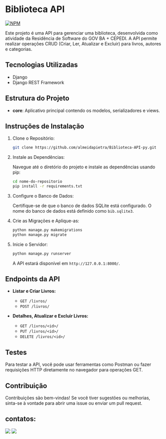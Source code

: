 # Biblioteca API
[![NPM](https://img.shields.io/npm/l/react)](https://github.com/almeidapietra/Biblioteca-API-py/blob/main/LICENSE)

Este projeto é uma API para gerenciar uma biblioteca, desenvolvida como atividade da Residência de Software do GOV BA + CEPEDI. A API permite realizar operações CRUD (Criar, Ler, Atualizar e Excluir) para livros, autores e categorias.

## Tecnologias Utilizadas

- Django
- Django REST Framework

## Estrutura do Projeto

- **core**: Aplicativo principal contendo os modelos, serializadores e views.

## Instruções de Instalação

1. Clone o Repositório:

    ```bash
    git clone https://github.com/almeidapietra/Biblioteca-API-py.git
    ```

2. Instale as Dependências:

    Navegue até o diretório do projeto e instale as dependências usando pip:

    ```bash
    cd nome-do-repositorio
    pip install -r requirements.txt
    ```

3. Configure o Banco de Dados:

    Certifique-se de que o banco de dados SQLite está configurado. O nome do banco de dados está definido como `bib.sqlite3`.

4. Crie as Migrações e Aplique-as:

    ```bash
    python manage.py makemigrations
    python manage.py migrate
    ```

5. Inicie o Servidor:

    ```bash
    python manage.py runserver
    ```

    A API estará disponível em `http://127.0.0.1:8000/`.

## Endpoints da API

- **Listar e Criar Livros:**

    - `GET /livros/`
    - `POST /livros/`

- **Detalhes, Atualizar e Excluir Livros:**

    - `GET /livros/<id>/`
    - `PUT /livros/<id>/`
    - `DELETE /livros/<id>/`

## Testes

Para testar a API, você pode usar ferramentas como Postman ou fazer requisições HTTP diretamente no navegador para operações GET.

## Contribuição

Contribuições são bem-vindas! Se você tiver sugestões ou melhorias, sinta-se à vontade para abrir uma issue ou enviar um pull request.

## contatos:
<div> 
    <a href = "mailto:costapietra@gmail.com"><img loading="lazy" src="https://img.shields.io/badge/Gmail-D14836?style=for-the-badge&logo=gmail&logoColor=white" target="_blank"></a>
    <a href="https://www.linkedin.com/in/almeidapietra" target="_blank"><img loading="lazy" src="https://img.shields.io/badge/-LinkedIn-%230077B5?style=for-the-badge&logo=linkedin&logoColor=white" target="_blank"></a>   
</div>
